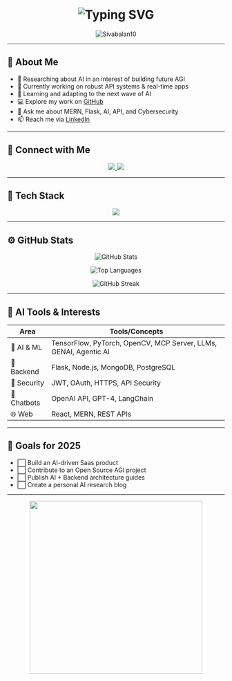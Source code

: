 <!-- AI-Based Dark Themed README with GitHub Markdown -->

<h1 align="center">
  <img src="https://readme-typing-svg.herokuapp.com?font=Fira+Code&duration=3000&pause=500&color=00F0FF&center=true&vCenter=true&width=435&lines=Hi+%F0%9F%91%8B%2C+I'm+Sivabalan;AI+%7C+Backend+Developer;MERN+%7C+Flask+%7C+LLM+%7C+API+Specialist;Always+learning+something+new..." alt="Typing SVG" />
</h1>

<p align="center">
  <img src="https://komarev.com/ghpvc/?username=Sivabalan10&label=Profile%20views&color=0e75b6&style=flat" alt="Sivabalan10" />
</p>

---

## 🧠 About Me
- 🤖 Researching about AI in an interest of building future AGI  
- 🔭 Currently working on robust API systems & real-time apps  
- 🌱 Learning and adapting to the next wave of AI  
- 💻 Explore my work on [GitHub](https://github.com/Sivabalan10?tab=repositories)  
- 💬 Ask me about MERN, Flask, AI, API, and Cybersecurity  
- 📫 Reach me via [LinkedIn](https://in.linkedin.com/in/sivabalan10)

---

## 🤝 Connect with Me

<p align="center">
  <a href="https://www.linkedin.com/in/sivabalan10" target="_blank">
    <img src="https://img.shields.io/badge/LinkedIn-%230077B5.svg?&style=for-the-badge&logo=linkedin&logoColor=white" />
  </a>
  <a href="mailto:sivabalanofficial@gmail.com">
    <img src="https://img.shields.io/badge/Gmail-D14836?style=for-the-badge&logo=gmail&logoColor=white" />
  </a>
</p>

---

## 🧰 Tech Stack

<p align="center">
  <img src="https://skillicons.dev/icons?i=nodejs,react,flask,java,mongodb,linux,python,mysql,postgresql,opencv,tensorflow,docker,html,css,js,github,vscode" />
</p>

---

## ⚙️ GitHub Stats

<p align="center">
  <img src="https://github-readme-stats.vercel.app/api?username=Sivabalan10&show_icons=true&theme=radical" alt="GitHub Stats" />
</p>

<p align="center">
  <img src="https://github-readme-stats.vercel.app/api/top-langs/?username=Sivabalan10&layout=compact&theme=radical" alt="Top Languages" />
</p>

<p align="center">
  <img src="https://github-readme-streak-stats.herokuapp.com?user=Sivabalan10&theme=dark&hide_border=true" alt="GitHub Streak" />
</p>

---

## 🧠 AI Tools & Interests

| Area | Tools/Concepts |
|------|----------------|
| 🤖 AI & ML | TensorFlow, PyTorch, OpenCV, MCP Server, LLMs, GENAI, Agentic AI
| 🧠 Backend | Flask, Node.js, MongoDB, PostgreSQL |
| 🔐 Security | JWT, OAuth, HTTPS, API Security |
| 💬 Chatbots | OpenAI API, GPT-4, LangChain |
| 🌐 Web | React, MERN, REST APIs |

---

## 🎯 Goals for 2025
- ⬜ Build an AI-driven Saas product 
- ⬜ Contribute to an Open Source AGI project  
- ⬜ Publish AI + Backend architecture guides  
- ⬜ Create a personal AI research blog  

---

<p align="center">
  <img src="https://media.giphy.com/media/qgQUggAC3Pfv687qPC/giphy.gif" width="400" />
</p>